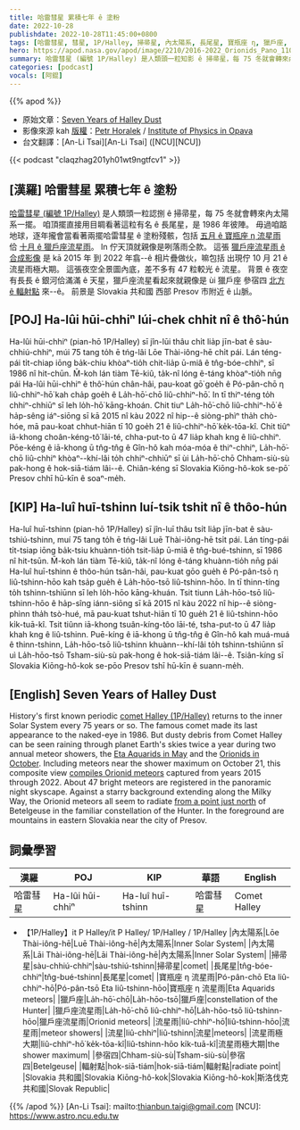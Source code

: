 ```yaml
---
title: 哈雷彗星 累積七年 ê 塗粉
date: 2022-10-28
publishdate: 2022-10-28T11:45:00+0800
tags: [哈雷彗星, 彗星, 1P/Halley, 掃帚星, 內太陽系, 長尾星, 寶瓶座 η, 獵戶座, 獵戶座流星雨, 流星雨, 獵戶座流星, 流星雨極大期, 流星, 參宿四, 輻射點]
hero: https://apod.nasa.gov/apod/image/2210/2016-2022_Orionids_Pano_1100px_0.jpg
summary: 哈雷彗星 (編號 1P/Halley) 是人類頭一粒知影 ê 掃帚星，每 75 冬就會轉來內太陽系一擺。
categories: [podcast]
vocals: [阿錕]
---
```


{{% apod %}}

- 原始文章：[Seven Years of Halley Dust](https://apod.nasa.gov/apod/ap221028.html)
- 影像來源 kah [版權][copyright]：[Petr Horalek](https://www.petrhoralek.com/#about-1) / [Institute of Physics in Opava](https://www.slu.cz/phys/en/)
- 台文翻譯：[An-Li Tsai][An-Li Tsai] ([NCU][NCU])

{{< podcast "claqzhag201yh01wt9ngtfcv1" >}}

## [漢羅] 哈雷彗星 累積七年 ê 塗粉
[哈雷彗星 (編號 1P/Halley)][comet Halley (1P/Halley)] 是人類頭一粒認捌 ê 掃帚星，每 75 冬就會轉來內太陽系一擺。
咱頂擺直接用目睭看著這粒有名 ê 長尾星，是 1986 年彼陣。
毋過咱踮地球，逐年攏會當看著兩擺哈雷彗星 ê 塗粉殘骸，包括 [五月 ê 寶瓶座 η 流星雨][Eta Aquarids in May] 佮 [十月 ê 獵戶座流星雨][Orionids in October]。
In 佇天頂就親像是咧落雨仝款。
這張 [獵戶座流星雨 ê 合成影像][compiles Orionid meteors] 是 kā 2015 年 到 2022 年翕--ê 相片疊做伙，嘛包括 出現佇 10 月 21 ê 流星雨極大期。
這張夜空全景圖內底，差不多有 47 粒較光 ê 流星。
背景 ê 夜空有長長 ê 銀河佮滿滿 ê 天星，獵戶座流星看起來就親像是 ùi 獵戶座 參宿四 [北方 ê 輻射點][from a point just north] 來--ê。
前景是 Slovakia 共和國 西部 Presov 市附近 ê 山脈。



## [POJ] Ha-lûi hūi-chhiⁿ lúi-chek chhit nî ê thô͘-hún
Ha-lûi hūi-chhiⁿ (pian-hō 1P/Halley) sī jîn-lūi thâu chi̍t lia̍p jīn-bat ê sàu-chhiú-chhiⁿ, múi 75 tang to̍h ē tńg-lâi Lōe Thài-iông-hē chi̍t pái.
Lán téng-pái ti̍t-chiap iōng ba̍k-chiu khòaⁿ-tio̍h chit-lia̍p ū-miâ ê tn̂g-bóe-chhiⁿ, sī 1986 nî hit-chūn.
M̄-koh lán tiàm Tē-kiû, ta̍k-nî lóng ê-táng khòaⁿ-tio̍h nn̄g pái Ha-lûi hūi-chhiⁿ ê thô͘-hún chân-hâi, pau-koat gō͘ goe̍h ê Pó-pân-chō η liû-chhiⁿ-hō͘ kah cha̍p goe̍h ê La̍h-hō͘-chō liû-chhiⁿ-hō͘.
In tī thiⁿ-téng to̍h chhiⁿ-chhiūⁿ sī leh lo̍h-hō͘ kāng-khoán.
Chit tiuⁿ La̍h-hō͘-chō liû-chhiⁿ-hō͘ ê ha̍p-sêng iáⁿ-siōng sī kā 2015 nî kàu 2022 nî hip--ê siòng-phìⁿ tha̍h chò-hóe, mā pau-koat chhut-hiān tī 10 goe̍h 21 ê liû-chhiⁿ-hō͘ ke̍k-tōa-kî.
Chit tiûⁿ iā-khong choân-kéng-tô͘ lāi-té, chha-put-to ū 47 lia̍p khah kng ê liû-chhiⁿ.
Pōe-kéng ê iā-khong ū tn̂g-tn̂g ê Gîn-hô kah móa-móa ê thiⁿ-chhiⁿ, La̍h-hō͘-chō liû-chhiⁿ khòaⁿ--khí-lâi to̍h chhiⁿ-chhiūⁿ sī ùi La̍h-hō͘-chō Chham-siù-sù pak-hong ê hok-siā-tiám lâi--ê.
Chiân-kéng sī Slovakia Kiōng-hô-kok se-pō͘ Presov chhī hū-kīn ê soaⁿ-me̍h.

## [KIP] Ha-luî huī-tshinn luí-tsik tshit nî ê thôo-hún
Ha-luî huī-tshinn (pian-hō 1P/Halley) sī jîn-luī thâu tsi̍t lia̍p jīn-bat ê sàu-tshiú-tshinn, muí 75 tang to̍h ē tńg-lâi Luē Thài-iông-hē tsi̍t pái.
Lán tíng-pái ti̍t-tsiap iōng ba̍k-tsiu khuànn-tio̍h tsit-lia̍p ū-miâ ê tn̂g-bué-tshinn, sī 1986 nî hit-tsūn.
M̄-koh lán tiàm Tē-kiû, ta̍k-nî lóng ê-táng khuànn-tio̍h nn̄g pái Ha-luî huī-tshinn ê thôo-hún tsân-hâi, pau-kuat gōo gue̍h ê Pó-pân-tsō η liû-tshinn-hōo kah tsa̍p gue̍h ê La̍h-hōo-tsō liû-tshinn-hōo.
In tī thinn-tíng to̍h tshinn-tshiūnn sī leh lo̍h-hōo kāng-khuán.
Tsit tiunn La̍h-hōo-tsō liû-tshinn-hōo ê ha̍p-sîng iánn-siōng sī kā 2015 nî kàu 2022 nî hip--ê siòng-phìnn tha̍h tsò-hué, mā pau-kuat tshut-hiān tī 10 gue̍h 21 ê liû-tshinn-hōo ki̍k-tuā-kî.
Tsit tiûnn iā-khong tsuân-kíng-tôo lāi-té, tsha-put-to ū 47 lia̍p khah kng ê liû-tshinn.
Puē-kíng ê iā-khong ū tn̂g-tn̂g ê Gîn-hô kah muá-muá ê thinn-tshinn, La̍h-hōo-tsō liû-tshinn khuànn--khí-lâi to̍h tshinn-tshiūnn sī uì La̍h-hōo-tsō Tsham-siù-sù pak-hong ê hok-siā-tiám lâi--ê.
Tsiân-kíng sī Slovakia Kiōng-hô-kok se-pōo Presov tshī hū-kīn ê suann-me̍h.


## [English] Seven Years of Halley Dust
History's first known periodic [comet Halley (1P/Halley)][comet Halley (1P/Halley)] returns to the inner Solar System every 75 years or so.
The famous comet made its last appearance to the naked-eye in 1986.
But dusty debris from Comet Halley can be seen raining through planet Earth's skies twice a year during two annual meteor showers, the [Eta Aquarids in May][Eta Aquarids in May] and the [Orionids in October][Orionids in October].
Including meteors near the shower maximum on October 21, this composite view [compiles Orionid meteors][compiles Orionid meteors] captured from years 2015 through 2022.
About 47 bright meteors are registered in the panoramic night skyscape.
Against a starry background extending along the Milky Way, the Orionid meteors all seem to radiate [from a point just north][from a point just north] of Betelgeuse in the familiar constellation of the Hunter.
In the foreground are mountains in eastern Slovakia near the city of Presov.


## 詞彙學習

|漢羅|POJ|KIP|華語|English|
|-|-|-|-|-|
|哈雷彗星|Ha-lûi hūi-chhiⁿ|Ha-luî huī-tshinn|哈雷彗星|Comet Halley|
- 【1P/Halley】it P Halley/it P Halley/ 1P/Halley / 1P/Halley
|內太陽系|Lōe Thài-iông-hē|Luē Thài-iông-hē|內太陽系|Inner Solar System|
|內太陽系|Lāi Thài-iông-hē|Lāi Thài-iông-hē|內太陽系|Inner Solar System|
|掃帚星|sàu-chhiú-chhiⁿ|sàu-tshiú-tshinn|掃帚星|comet|
|長尾星|tn̂g-bóe-chhiⁿ|tn̂g-bué-tshinn|長尾星|comet|
|寶瓶座 η 流星雨|Pó-pân-chō Eta liû-chhiⁿ-hō͘|Pó-pân-tsō Eta liû-tshinn-hōo|寶瓶座 η 流星雨|Eta Aquarids meteors|
|獵戶座|La̍h-hō͘-chō|La̍h-hōo-tsō|獵戶座|constellation of the Hunter|
|獵戶座流星雨|La̍h-hō͘-chō liû-chhiⁿ-hō͘|La̍h-hōo-tsō liû-tshinn-hōo|獵戶座流星雨|Orionid meteors|
|流星雨|liû-chhiⁿ-hō͘|liû-tshinn-hōo|流星雨|meteor showers|
|流星|liû-chhiⁿ|liû-tshinn|流星|meteors|
|流星雨極大期|liû-chhiⁿ-hō͘ ke̍k-tōa-kî|liû-tshinn-hōo ki̍k-tuā-kî|流星雨極大期|the shower maximum|
|參宿四|Chham-siù-sù|Tsham-siù-sù|參宿四|Betelgeuse|
|輻射點|hok-siā-tiám|hok-siā-tiám|輻射點|radiate point|
|Slovakia 共和國|Slovakia Kiōng-hô-kok|Slovakia Kiōng-hô-kok|斯洛伐克共和國|Slovak Republic|

{{% /apod %}}
[An-Li Tsai]: mailto:thianbun.taigi@gmail.com
[NCU]: https://www.astro.ncu.edu.tw

[copyright]: https://apod.nasa.gov/apod/fap/lib/about_apod.html#srapply
[License]: https://creativecommons.org/licenses/by/2.0/


[comet Halley (1P/Halley)]:https://solarsystem.nasa.gov/asteroids-comets-and-meteors/comets/1p-halley/in-depth/
[Eta Aquarids in May]:https://solarsystem.nasa.gov/asteroids-comets-and-meteors/meteors-and-meteorites/eta-aquarids/in-depth/
[Orionids in October]:https://solarsystem.nasa.gov/asteroids-comets-and-meteors/meteors-and-meteorites/orionids/in-depth/
[compiles Orionid meteors]:https://www.petrhoralek.com/?p=23223
[from a point just north]:https://apod.nasa.gov/apod/ap171030.html
